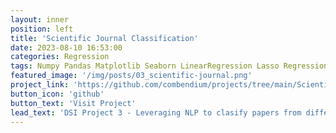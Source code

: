 ```yaml
---
layout: inner
position: left
title: 'Scientific Journal Classification'
date: 2023-08-10 16:53:00
categories: Regression
tags: Numpy Pandas Matplotlib Seaborn LinearRegression Lasso Regression RidgeRegression
featured_image: '/img/posts/03_scientific-journal.png'
project_link: 'https://github.com/combendium/projects/tree/main/Scientific-Journal-Classification'
button_icon: 'github'
button_text: 'Visit Project'
lead_text: 'DSI Project 3 - Leveraging NLP to clasify papers from different Journal and extract keywords to guide researchers on they publishing journey and improve they success rate.'
---
```

